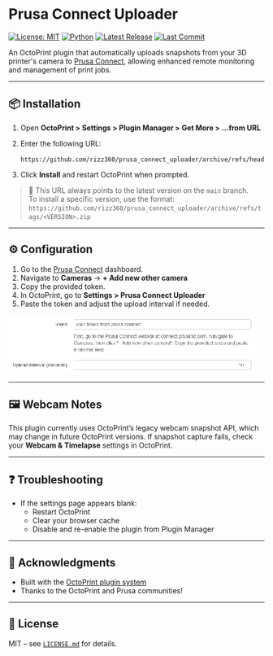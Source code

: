 # Prusa Connect Uploader

[![License: MIT](https://img.shields.io/github/license/rizz360/prusa_connect_uploader)](LICENSE.md)
[![Python](https://img.shields.io/badge/python-3.7–3.11-blue)](https://www.python.org/downloads/)
[![Latest Release](https://img.shields.io/github/v/release/rizz360/prusa_connect_uploader?label=latest)](https://github.com/rizz360/prusa_connect_uploader/releases)
[![Last Commit](https://img.shields.io/github/last-commit/rizz360/prusa_connect_uploader)](https://github.com/rizz360/prusa_connect_uploader/commits/main)


An OctoPrint plugin that automatically uploads snapshots from your 3D printer's camera to [Prusa Connect](https://connect.prusa3d.com), allowing enhanced remote monitoring and management of print jobs.

---

## 📦 Installation

1. Open **OctoPrint > Settings > Plugin Manager > Get More > ...from URL**
2. Enter the following URL:

   ```
   https://github.com/rizz360/prusa_connect_uploader/archive/refs/heads/main.zip
   ```

3. Click **Install** and restart OctoPrint when prompted.

> 🔁 This URL always points to the latest version on the `main` branch.  
> To install a specific version, use the format:
> `https://github.com/rizz360/prusa_connect_uploader/archive/refs/tags/<VERSION>.zip`

---

## ⚙️ Configuration

1. Go to the [Prusa Connect](https://connect.prusa3d.com) dashboard.
2. Navigate to **Cameras** → **+ Add new other camera**
3. Copy the provided token.
4. In OctoPrint, go to **Settings > Prusa Connect Uploader**
5. Paste the token and adjust the upload interval if needed.

![Screenshot of config panel](docs/config-panel.png)

---

## 🖼️ Webcam Notes

This plugin currently uses OctoPrint’s legacy webcam snapshot API, which may change in future OctoPrint versions. If snapshot capture fails, check your **Webcam & Timelapse** settings in OctoPrint.

---

## ❓ Troubleshooting

- If the settings page appears blank:
  - Restart OctoPrint
  - Clear your browser cache
  - Disable and re-enable the plugin from Plugin Manager

---

## 🙌 Acknowledgments

- Built with the [OctoPrint plugin system](https://docs.octoprint.org/en/master/plugins/index.html)
- Thanks to the OctoPrint and Prusa communities!

---

## 📄 License

MIT – see [`LICENSE.md`](LICENSE.md) for details.